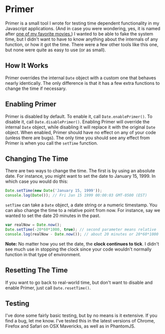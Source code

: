 # Primer

Primer is a small tool I wrote for testing time dependent functionality in my Javascript applications. (And in case you were wondering, yes, it is named after [one of my favorite movies.](http://en.wikipedia.org/wiki/Primer_(film))) I wanted to be able to fake the system time, but I didn't want to have to know anything about the internals of any function, or how it got the time. There were a few other tools like this one, but none were quite as easy to use (or as small).

## How It Works

Primer overrides the internal `Date` object with a custom one that behaves nearly identically. The only difference is that it has a few extra functions to change the time if necessary.

## Enabling Primer

Primer is disabled by default. To enable it, call `Date.enablePrimer()`. To disable it, call `Date.disablePrimer()`. Enabling Primer will override the internal `Date` object, while disabling it will replace it with the original `Date` object. When enabled, Primer should have no effect on any of your code (unless there are bugs). The only time you should see any effect from Primer is when you call the `setTime` function.

## Changing The Time

There are two ways to change the time. The first is by using an absolute date. For instance, you might want to set the date to January 15, 1999. In which case you would do this:

```js
Date.setTime(new Date('January 15, 1999'));
console.log(Date()); // Fri Jan 15 1999 00:00:03 GMT-0500 (EST)
```

`setTime` can take a `Date` object, a date string or a numeric timestamp. You can also change the time to a relative point from now. For instance, say we wanted to set the date 20 minutes in the past.

```js
var realNow = Date.now();
Date.setTime(-20*60*1000, true); // second parameter means relative
console.log(realNow - Date.now()); // about 20 minutes or 20*60*1000
```

**Note:** No matter how you set the date, the **clock continues to tick**. I didn't see much use in stopping the clock since your code wouldn't normally function in that type of environment.

## Resetting The Time

If you want to go back to real-world time, but don't want to disable and enable Primer, just call `Date.resetTime()`.

## Testing

I've done some fairly basic testing, but by no means is it extensive. If you find a bug, let me know. I've tested this in the latest versions of Chrome, Firefox and Safari on OSX Mavericks, as well as in PhantomJS.
